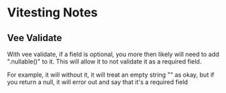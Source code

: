 # Vitesting Notes

## Vee Validate

With vee validate, if a field is optional, you more then likely will need to add ".nullable()" to it.  This will allow it
to not validate it as a required field.

For example, it will without it, it will treat an empty string "" as okay, but if you return a null, it will error out
and say that it's a required field